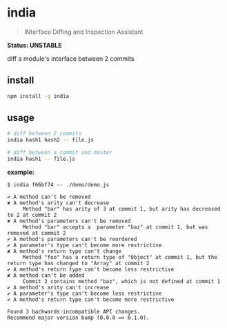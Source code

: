 # india

> INterface Diffing and Inspection Assistant

**Status: UNSTABLE**

diff a module's interface between 2 commits

## install

```bash
npm install -g india
```

## usage

```bash
# diff between 2 commits
india hash1 hash2 -- file.js

# diff between a commit and master
india hash1 -- file.js
```

**example:**

```text
$ india f66bf74 -- ./demo/demo.js

✔ A method can't be removed
✘ A method's arity can't decrease 
	 Method "bar" has arity of 3 at commit 1, but arity has decreased to 2 at commit 2
✘ A method's parameters can't be removed 
	 Method "bar" accepts a  parameter "baz" at commit 1, but was removed at commit 2
✔ A method's parameters can't be reordered
✔ A parameter's type can't become more restrictive
✘ A method's return type can't change 
	 Method "foo" has a return type of "Object" at commit 1, but the return type has changed to "Array" at commit 2
✔ A method's return type can't become less restrictive
✘ A method can't be added 
	 Commit 2 contains method "baz", which is not defined at commit 1
✔ A method's arity can't increase
✔ A parameter's type can't become less restrictive
✔ A method's return type can't become more restrictive

Found 3 backwards-incompatible API changes. 
Recommend major version bump (0.0.0 => 0.1.0).
```